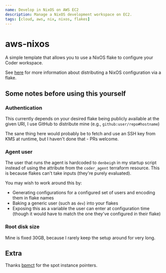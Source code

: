 ```yaml
---
name: Develop in NixOS on AWS EC2
description: Manage a NixOS development workspace on EC2.
tags: [cloud, aws, nix, nixos, flakes]
---
```


# aws-nixos

A simple template that allows you to use a NixOS flake to configure your Coder
workspace.

See [here](https://nixos.wiki/wiki/Flakes#Using_nix_flakes_with_NixOS) for more
information about distributing a NixOS configuration via a flake.

## Some notes before using this yourself

### Authentication
This currently depends on your desired flake being publicly available at the
given URI, I use GitHub to distribute mine (e.g., `github:user/repo#hostname`)

The sane thing here would probably be to fetch and use an SSH key
from KMS at runtime, but I haven't done that - PRs welcome.

### Agent user
The user that runs the agent is hardcoded to `denbeigh` in my startup script
instead of using the attribute from the `coder_agent` terraform resource. This
is because flakes can't take inputs (they're purely evaluated).

You may wish to work around this by:
 - Generating configurations for a configured set of users and encoding them in
     flake names
 - Baking a generic user (such as `dev`) into your flakes
 - Exposing this as a variable the user can enter at configuration time (though
     it would have to match the one they've configured in their flake)

### Root disk size
Mine is fixed 30GB, because I rarely keep the setup around for very long.


## Extra
Thanks
[bpmct](https://github.com/bpmct/coder-templates/blob/c604ef42dc7fca433c6a59cd55a4649a28c929ba/aws-spot/main.tf)
for the spot instance pointers.
